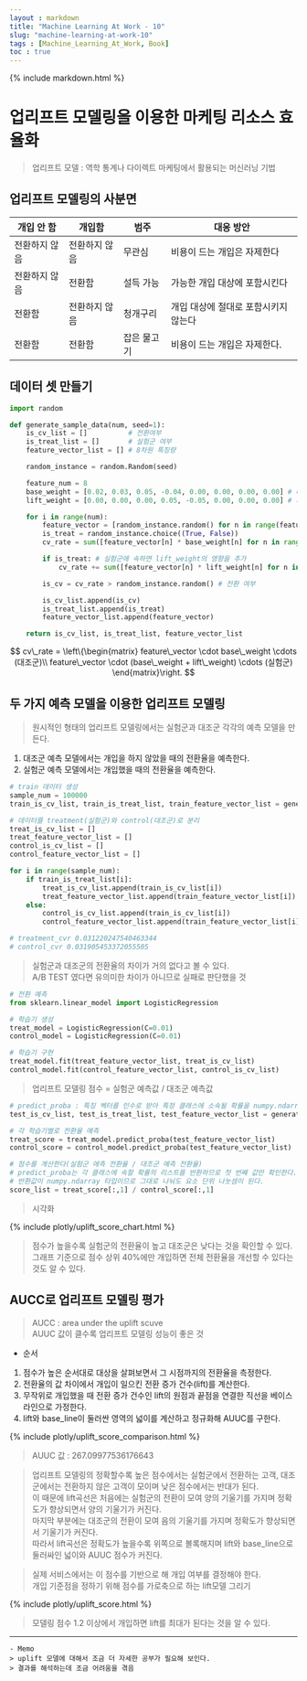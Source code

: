 ```yaml
---
layout : markdown
title: "Machine Learning At Work - 10"
slug: "machine-learning-at-work-10"
tags : [Machine_Learning_At_Work, Book]
toc : true
---
```


{% include markdown.html %}

# 업리프트 모델링을 이용한 마케팅 리소스 효율화

> 업리프트 모델 : 역학 통계나 다이렉트 마케팅에서 활용되는 머신러닝 기법

## 업리프트 모델링의 사분면

| 개입 안 함 | 개입함 | 범주 | 대응 방안 |
| --- | --- | --- | --- |
| 전환하지 않음 | 전환하지 않음 | 무관심 | 비용이 드는 개입은 자제한다 |
| 전환하지 않음 | 전환함 | 설득 가능 | 가능한 개입 대상에 포함시킨다 |
| 전환함 | 전환하지 않음 | 청개구리 | 개입 대상에 절대로 포함시키지 않는다 |
| 전환함 | 전환함 | 잡은 물고기 | 비용이 드는 개입은 자제한다. |

## 데이터 셋 만들기

```python
import random

def generate_sample_data(num, seed=1):
    is_cv_list = []          # 전환여부
    is_treat_list = []       # 실험군 여부
    feature_vector_list = [] # 8차원 특징량

    random_instance = random.Random(seed)

    feature_num = 8
    base_weight = [0.02, 0.03, 0.05, -0.04, 0.00, 0.00, 0.00, 0.00] # 대조군이 가진 가중치
    lift_weight = [0.00, 0.00, 0.00, 0.05, -0.05, 0.00, 0.00, 0.00] # 개입에 의해 달라지는 가중치

    for i in range(num):
        feature_vector = [random_instance.random() for n in range(feature_num)]         # [0, 1] 로 구성된 8차원 특징량 벡터 생성
        is_treat = random_instance.choice((True, False))                                # 실험군과 대조군을 무작위로 결정
        cv_rate = sum([feature_vector[n] * base_weight[n] for n in range(feature_num)]) # 내부적인 전환율 구하기

        if is_treat: # 실험군에 속하면 lift_weight의 영향을 추가
            cv_rate += sum([feature_vector[n] * lift_weight[n] for n in range(feature_num)])

        is_cv = cv_rate > random_instance.random() # 전환 여부

        is_cv_list.append(is_cv)
        is_treat_list.append(is_treat)
        feature_vector_list.append(feature_vector)

    return is_cv_list, is_treat_list, feature_vector_list
```

$$  cv\_rate = \left\{\begin{matrix}
 feature\_vector \cdot base\_weight \cdots (대조군)\\ feature\_vector \cdot (base\_weight + lift\_weight) \cdots (실험군)
\end{matrix}\right. $$

## 두 가지 예측 모델을 이용한 업리프트 모델링

> 원시적인 형태의 업리프트 모델링에서는 실험군과 대조군 각각의 예측 모델을 만든다.  
1. 대조군 예측 모델에서는 개입을 하지 않았을 때의 전환율을 예측한다.
2. 실험군 예측 모델에서는 개입했을 때의 전환율을 예측한다.

```python
# train 데이터 생성
sample_num = 100000
train_is_cv_list, train_is_treat_list, train_feature_vector_list = generate_sample_data(sample_num, seed=1)

# 데이터를 treatment(실험군)와 control(대조군)로 분리
treat_is_cv_list = []
treat_feature_vector_list = []
control_is_cv_list = []
control_feature_vector_list = []

for i in range(sample_num):
    if train_is_treat_list[i]:
        treat_is_cv_list.append(train_is_cv_list[i])
        treat_feature_vector_list.append(train_feature_vector_list[i])
    else:
        control_is_cv_list.append(train_is_cv_list[i])
        control_feature_vector_list.append(train_feature_vector_list[i])

# treatment_cvr 0.031220247540463344
# control_cvr 0.031905453372055505        
```

> 실험군과 대조군의 전환율의 차이가 거의 없다고 볼 수 있다.  
> A/B TEST 였다면 유의미한 차이가 아니므로 실패로 판단했을 것

```python
# 전환 예측
from sklearn.linear_model import LogisticRegression

# 학습기 생성
treat_model = LogisticRegression(C=0.01)
control_model = LogisticRegression(C=0.01)

# 학습기 구현
treat_model.fit(treat_feature_vector_list, treat_is_cv_list)
control_model.fit(control_feature_vector_list, control_is_cv_list)
```

> 업리프트 모델링 점수 = 실험군 예측값 / 대조군 예측값

```python
# predict_proba : 특징 벡터를 인수로 받아 특정 클래스에 소속될 확률을 numpy.ndarray 타입 배열로 얻을 수 있다.
test_is_cv_list, test_is_treat_list, test_feature_vector_list = generate_sample_data(sample_num, seed=42)

# 각 학습기별로 전환율 예측
treat_score = treat_model.predict_proba(test_feature_vector_list)
control_score = control_model.predict_proba(test_feature_vector_list)

# 점수를 계산한다(실험군 에측 전환율 / 대조군 예측 전환율)
# predict_proba는 각 클래스에 속할 확률의 리스트를 반환하므로 첫 번째 값만 확인한다.
# 반환값이 numpy.ndarray 타입이므로 그대로 나눠도 요소 단위 나눗셈이 된다.
score_list = treat_score[:,1] / control_score[:,1]
```

> 시각화

{% include plotly/uplift_score_chart.html %}

> 점수가 높을수록 실험군의 전환율이 높고 대조군은 낮다는 것을 확인할 수 있다.  
> 그래프 기준으로 점수 상위 40%에만 개입하면 전체 전환율을 개선할 수 있다는 것도 알 수 있다.

## AUCC로 업리프트 모델링 평가

> AUCC : area under the uplift scuve  
> AUUC 값이 클수록 업리프트 모델링 성능이 좋은 것

- 순서
1. 점수가 높은 순서대로 대상을 살펴보면서 그 시점까지의 전환율을 측정한다.
2. 전환율의 값 차이에서 개입이 일으킨 전환 증가 건수(lift)를 계산한다.
3. 무작위로 개입했을 때 전환 증가 건수인 lift의 원점과 끝점을 연결한 직선을 베이스 라인으로 가정한다.
4. lift와 base_line이 둘러싼 영역의 넓이를 계산하고 정규화해 AUUC를 구한다.

{% include plotly/uplift_score_comparison.html %}

> AUUC 값 : 267.09977536176643

> 업리프트 모델링의 정확할수록 높은 점수에서는 실험군에서 전환하는 고객, 대조군에서는 전환하지 않은 고객이 모이며 낮은 점수에서는 반대가 된다.  
> 이 때문에 lift곡선은 처음에는 실험군의 전환이 모여 양의 기울기를 가지며 정확도가 향상되면서 양의 기울기가 커진다.  
> 마지막 부분에는 대조군의 전환이 모여 음의 기울기를 가지며 정확도가 향상되면서 기울기가 커진다.  
> 따라서 lift곡선은 정확도가 높을수록 위쪽으로 볼록해지며 lift와 base_line으로 둘러싸인 넓이와 AUUC 점수가 커진다.

> 실제 서비스에서는 이 점수를 기반으로 해 개입 여부를 결정해야 한다.  
> 개입 기준점을 정하기 위해 점수를 가로축으로 하는 lift모델 그리기

{% include plotly/uplift_score.html %}

> 모델링 점수 1.2 이상에서 개입하면 lift를 최대가 된다는 것을 알 수 있다.  

---

```
- Memo
> uplift 모델에 대해서 조금 더 자세한 공부가 필요해 보인다.  
> 결과를 해석하는데 조금 어려움을 겪음
```
